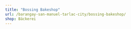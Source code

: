 ```yaml
---
title: "Bossing Bakeshop"
url: /barangay-san-manuel-tarlac-city/bossing-bakeshop/
shop: Bäckerei
---
```

